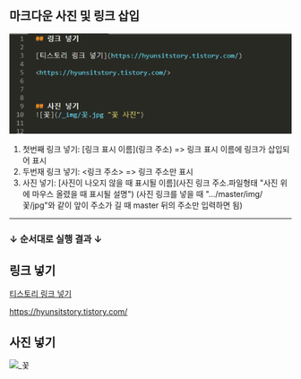 ## 마크다운 사진 및 링크 삽입
![사진 및 링크 삽입](/_img/%EC%82%AC%EC%A7%84%EC%82%BD%EC%9E%85.PNG)
<br/>
1. 첫번째 링크 넣기: [링크 표시 이름](링크 주소) => 링크 표시 이름에 링크가 삽입되어 표시
2. 두번재 링크 넣기: <링크 주소> => 링크 주소만 표시
3. 사진 넣기: [사진이 나오지 않을 때 표시될 이름](사진 링크 주소.파일형태 "사진 위에 마우스 올렸을 때 표시될 설명")
   (사진 링크를 넣을 때 ".../master/img/꽃/jpg"와 같이 앞이 주소가 길 때 master 뒤의 주소만 입력하면 됨)

----------

### **↓ 순서대로 실행 결과 ↓**

## 링크 넣기

[티스토리 링크 넣기](https://hyunsitstory.tistory.com/)

<https://hyunsitstory.tistory.com/>


## 사진 넣기
![_꽃](/img/꽃.jpg "꽃 사진")
